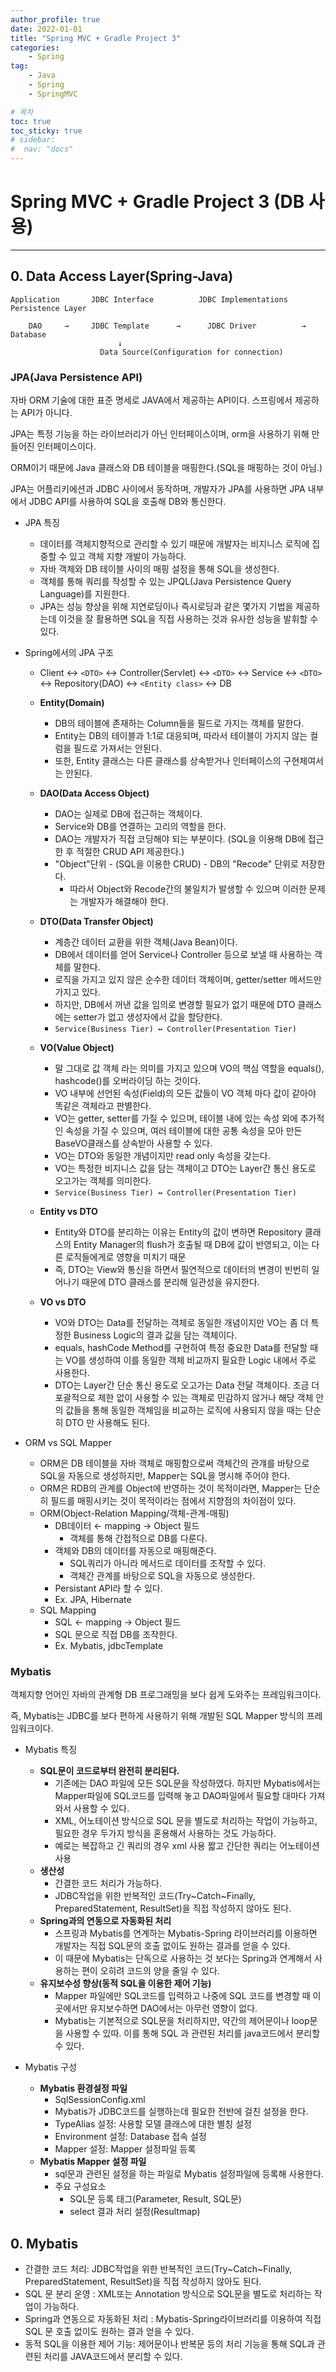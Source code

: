 ```yaml
---
author_profile: true
date: 2022-01-01
title: "Spring MVC + Gradle Project 3"
categories: 
    - Spring
tag: 
    - Java
    - Spring
    - SpringMVC

# 목차
toc: true  
toc_sticky: true 
# sidebar:
#  nav: "docs"
---
```


# Spring MVC + Gradle Project 3 (DB 사용)

---

## 0. Data Access Layer(Spring-Java)

```
Application       JDBC Interface          JDBC Implementations        Persistence Layer

    DAO     →     JDBC Template      →      JDBC Driver          →        Database
                        ↓
                    Data Source(Configuration for connection)
```
### **JPA(Java Persistence API)**
자바 ORM 기술에 대한 표준 명세로 JAVA에서 제공하는 API이다. 스프링에서 제공하는 API가 아니다.</p>
JPA는 특정 기능을 하는 라이브러리가 아닌 인터페이스이며, orm을 사용하기 위해 만들어진 인터페이스이다.</p>
ORM이기 때문에 Java 클래스와 DB 테이블을 매핑한다.(SQL을 매핑하는 것이 아님.)</p>
JPA는 어플리키에션과 JDBC 사이에서 동작하며, 개발자가 JPA를 사용하면 JPA 내부에서 JDBC API를 사용하여 SQL을 호출해 DB와 통신한다.</p>

- JPA 특징
  - 데이터를 객체지향적으로 관리할 수 있기 때문에 개발자는 비지니스 로직에 집중할 수 있고 객체 지향 개발이 가능하다.
  - 자바 객체와 DB 테이블 사이의 매핑 설정을 통해 SQL을 생성한다.
  - 객체를 통해 쿼리를 작성할 수 있는 JPQL(Java Persistence Query Language)를 지원한다.
  - JPA는 성능 향상을 위해 지연로딩이나 즉시로딩과 같은 몇가지 기법을 제공하는데 이것을 잘 활용하면 SQL을 직접 사용하는 것과 유사한 성능을 발휘할 수 있다.

- Spring에서의 JPA 구조
  - Client ↔ `<DTO>` ↔ Controller(Servlet) ↔ `<DTO>` ↔ Service ↔ `<DTO>` ↔ Repository(DAO) ↔ `<Entity class>` ↔ DB
  - **Entity(Domain)**
    - DB의 테이블에 존재하는 Column들을 필드로 가지는 객체를 말한다. 
    - Entity는 DB의 테이블과 1:1로 대응되며, 따라서 테이블이 가지지 않는 컬럼을 필드로 가져서는 안된다.
    - 또한, Entity 클래스는 다른 클래스를 상속받거나 인터페이스의 구현체여서는 안된다.

  - **DAO(Data Access Object)**
    - DAO는 실제로 DB에 접근하는 객체이다. 
    - Service와 DB를 연결하는 고리의 역할을 한다.
    - DAO는 개발자가 직접 코딩해야 되는 부분이다. (SQL을 이용해 DB에 접근한 후 적절한 CRUD API 제공한다.)
    - "Object"단위 - (SQL을 이용한 CRUD) - DB의 "Recode" 단위로 저장한다.
      - 따라서 Object와 Recode간의 불일치가 발생할 수 있으며 이러한 문제는 개발자가 해결해야 한다.

  - **DTO(Data Transfer Object)**
    - 계층간 데이터 교환을 위한 객체(Java Bean)이다.
    - DB에서 데이터를 얻어 Service나 Controller 등으로 보낼 때 사용하는 객체를 말한다.
    - 로직을 가지고 있지 않은 순수한 데이터 객체이며, getter/setter 메서드만 가지고 있다.
    - 하지만, DB에서 꺼낸 값을 임의로 변경할 필요가 없기 때문에 DTO 클래스에는 setter가 없고 생성자에서 값을 할당한다.
    - `Service(Business Tier) ↔ Controller(Presentation Tier)`

  - **VO(Value Object)**
    - 말 그대로 값 객체 라는 의미를 가지고 있으며 VO의 핵심 역할을 equals(), hashcode()를 오버라이딩 하는 것이다.
    - VO 내부에 선언된 속성(Field)의 모든 값들이 VO 객체 마다  값이 같아야 똑같은 객체라고 판별한다.
    - VO는 getter, setter를 가질 수 있으며, 테이블 내에 있는 속성 외에 추가적인 속성을 가질 수 있으며, 여러 테이블에 대한 공통 속성을 모아 만든 BaseVO클래스를 상속받아 사용할 수 있다.
    - VO는 DTO와 동일한 개념이지만 read only 속성을 갖는다.
    - VO는 특정한 비지니스 값을 담는 객체이고 DTO는 Layer간 통신 용도로 오고가는 객체를 의미한다.
    - `Service(Business Tier) ↔ Controller(Presentation Tier)`

  - **Entity vs DTO**
    - Entity와 DTO를 분리하는 이유는 Entity의 값이 변하면 Repository 클래스의 Entity Manager의 flush가 호출될 때 DB에 값이 반영되고, 이는 다른 로직들에게로 영향을 미치기 때문
    - 즉, DTO는 View와 통신을 하면서 필연적으로 데이터의 변경이 빈번히 일어나기 때문에 DTO 클래스를 분리해 일관성을 유지한다.


  - **VO vs DTO**
    - VO와 DTO는 Data를 전달하는 객체로 동일한 개념이지만 VO는 좀 더 특정한 Business Logic의 결과 값을 담는 객체이다.
    - equals, hashCode Method를 구현하여 특정 중요한 Data를 전달할 때는 VO를 생성하여 이를 동일한 객체 비교까지 필요한 Logic 내에서 주로 사용한다.
    - DTO는 Layer간 단순 통신 용도로 오고가는 Data 전달 객체이다. 조금 더 포괄적으로 제한 없이 사용할 수 있는 객체로 민감하지 않거나 해당 객체 안의 값들을 통해 동일한 객체임을 비교하는 로직에 사용되지 않을 때는 단순히 DTO 만 사용해도 된다.

- ORM vs SQL Mapper
  - ORM은 DB 테이블을 자바 객체로 매핑함으로써 객체간의 관걔를 바탕으로 SQL을 자동으로 생성하지만, Mapper는 SQL을 명시해 주어야 한다.
  - ORM은 RDB의 관계를 Object에 반영하는 것이 목적이라면, Mapper는 단순히 필드를 매핑시키는 것이 목적이라는 점에서 지향점의 차이점이 있다.
  - ORM(Object-Relation Mapping/객체-관계-매핑)
    - DB데이터 ← mapping → Object 필드
      - 객체를 통해 간접적으로 DB를 다룬다.
    - 객체와 DB의 데이터를 자동으로 매핑해준다.
      - SQL쿼리가 아니라 메서드로 데이터를 조작할 수 있다.
      - 객체간 관계를 바탕으로 SQL을 자동으로 생성한다.
    - Persistant API라 할 수 있다. 
    - Ex. JPA, Hibernate
  - SQL Mapping
    - SQL ← mapping → Object 필드
    - SQL 문으로 직접 DB를 조작한다.
    - Ex. Mybatis, jdbcTemplate

### **Mybatis**

객체지향 언어인 자바의 관계형 DB 프로그래밍을 보다 쉽게 도와주는 프레임워크이다. </p>
즉, Mybatis는 JDBC를 보다 편하게 사용하기 위해 개발된 SQL Mapper 방식의 프레임워크이다. 

- Mybatis 특징
  - **SQL문이 코드로부터 완전히 분리된다.**
    - 기존에는 DAO 파일에 모든 SQL문을 작성하였다. 하지만 Mybatis에서는 Mapper파일에 SQL코드를 입력해 놓고 DAO파일에서 필요할 대마다 가져와서 사용할 수 있다.
    - XML, 어노테이션 방식으로 SQL 문을 별도로 처리하는 작업이 가능하고, 필요한 경우 두가지 방식을 혼용해서 사용하는 것도 가능하다.
    - 예로는 복잡하고 긴 쿼리의 경우 xml 사용 짧고 간단한 쿼리는 어노테이션 사용 
  - **생산성**
    - 간결한 코드 처리가 가능하다.
    - JDBC작업을 위한 반복적인 코드(Try~Catch~Finally, PreparedStatement, ResultSet)을 직접 작성하지 않아도 된다.
  - **Spring과의 연동으로 자동화된 처리**
    - 스프링과 Mybatis를 연계하는 Mybatis-Spring 라이브러리를 이용하면 개발자는 직접 SQL문의 호출 없이도 원하는 결과를 얻을 수 있다.
    - 이 때문에 Mybatis는 단독으로 사용하는 것 보다는 Spring과 연계해서 사용하는 편이 오히려 코드의 양을 줄일 수 있다.
  - **유지보수성 향상(동적 SQL을 이용한 제어 기능)**
    - Mapper 파일에만 SQL코드를 입력하고 나중에 SQL 코드를 변경할 때 이곳에서만 유지보수하면 DAO에서는 아무런 영향이 없다.
    - Mybatis는 기본적으로 SQL문을 처리하지만, 약간의 제어문이나 loop문을 사용할 수 있따. 이를 통해 SQL 과 관련된 처리를 java코드에서 분리할 수 있다.

- Mybatis 구성
  - **Mybatis 환경설정 파일**
    - SqlSessionConfig.xml
    - Mybatis가 JDBC코드를 실행하는데 필요한 전반에 걸친 설정을 한다.
    - TypeAlias 설정: 사용할 모델 클래스에 대한 별칭 설정
    - Environment 설정: Database 접속 설정
    - Mapper 설정: Mapper 설정파일 등록
  - **Mybatis Mapper 설정 파일**
    - sql문과 관련된 설정을 하는 파일로 Mybatis 설정파일에 등록해 사용한다.
    - 주요 구성요소
      - SQL문 등록 태그(Parameter, Result, SQL문)
      - select 결과 처리 설정(Resultmap)
## 0. Mybatis

- 간결한 코드 처리: JDBC작업을 위한 반복적인 코드(Try~Catch~Finally, PreparedStatement, ResultSet)을 직접 작성하지 않아도 된다.
- SQL 문 분리 운영 : XML또는 Annotation 방식으로 SQL문을 별도로 처리하는 작업이 가능하다.
- Spring과 연동으로 자동화된 처리 : Mybatis-Spring라이브러리를 이용하여 직접 SQL 문 호출 없이도 원하는 결과 얻을 수 있다.
- 동적 SQL을 이용한 제어 기능: 제어문이나 반복문 등의 처리 기능을 통해 SQL과 관련된 처리를 JAVA코드에서 분리할 수 있다.